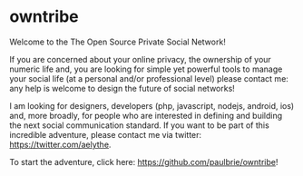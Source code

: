 # owntribe
Welcome to the The Open Source Private Social Network!

If you are concerned about your online privacy, the ownership of your numeric life and, you are looking for simple yet powerful tools to manage your social life (at a personal and/or professional level) please contact me: any help is welcome to design the future of social networks!

I am looking for designers, developers (php, javascript, nodejs, android, ios) and, more broadly, for people who are interested in defining and building the next social communication standard. If you want to be part of this incredible adventure, please contact me via twitter: https://twitter.com/aelythe.

To start the adventure, click here: https://github.com/paulbrie/owntribe!
